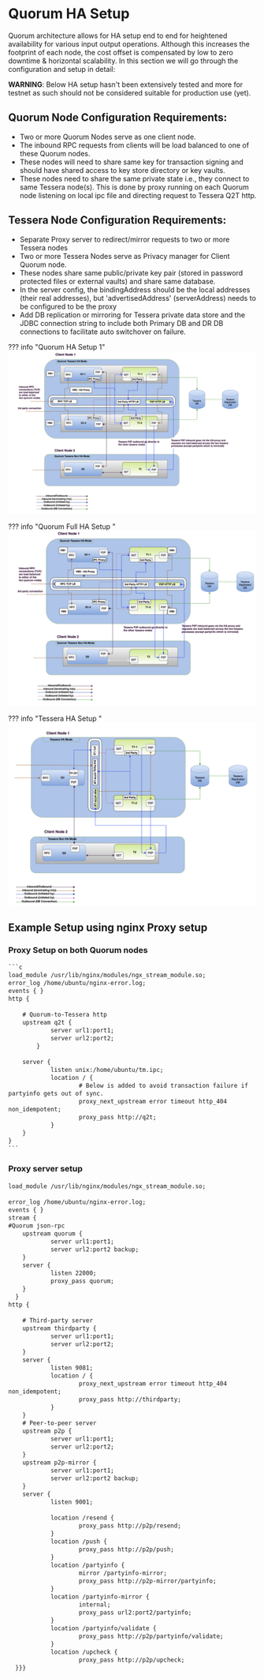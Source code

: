 # Quorum HA Setup

Quorum architecture allows for HA setup end to end for heightened availability for various input output operations. Although this increases the footprint of each node, the cost offset is compensated by low to zero downtime & horizontal scalability. In this section we will go through the configuration and setup in detail:

**WARNING**: Below HA setup hasn't been extensively tested and more for testnet as such should not be considered suitable for production use (yet).

## Quorum Node Configuration Requirements:

- Two or more Quorum Nodes serve as one client node.
- The inbound RPC requests from clients will be load balanced to one of these Quorum nodes.
- These nodes will need to share same key for transaction signing and should have shared access to key store directory or key vaults.
- These nodes need to share the same private state i.e., they connect to same Tessera node(s). This is done by proxy running on each Quorum node listening on local ipc file and directing request to Tessera Q2T http.

## Tessera Node Configuration Requirements:

- Separate Proxy server to redirect/mirror requests to two or more Tessera nodes 
- Two or more Tessera Nodes serve as Privacy manager for Client Quorum node.
- These nodes share same public/private key pair (stored in password protected files or external vaults) and share same database.
- In the server config, the bindingAddress should be the local addresses (their real addresses), but 'advertisedAddress' (serverAddress) needs to be configured to be the proxy
- Add DB replication or mirroring for Tessera private data store and the JDBC connection string to include both Primary DB and DR DB connections to facilitate auto switchover on failure.


??? info "Quorum HA Setup 1"
    ![Quorum Tessera HA Mode](QT_HA_1.png)

??? info "Quorum Full HA Setup "
    ![Quorum Tessera Full HA Mode](QT_HA_2.png)

??? info "Tessera HA Setup "
    ![Tessera HA Mode](Tessera_HA.png)
  

## Example Setup using nginx Proxy setup

### Proxy Setup on both Quorum nodes
    ```c
    load_module /usr/lib/nginx/modules/ngx_stream_module.so;
    error_log /home/ubuntu/nginx-error.log;
    events { }
    http {

        # Quorum-to-Tessera http
        upstream q2t {
                server url1:port1;
                server url2:port2;
            }

        server {
                listen unix:/home/ubuntu/tm.ipc;
                location / {
                        # Below is added to avoid transaction failure if partyinfo gets out of sync.
                        proxy_next_upstream error timeout http_404 non_idempotent; 
                        proxy_pass http://q2t;
                }
        }
    }
    ```
 

### Proxy server setup

 
    load_module /usr/lib/nginx/modules/ngx_stream_module.so;

    error_log /home/ubuntu/nginx-error.log;
    events { }
    stream {
    #Quorum json-rpc
        upstream quorum {
                server url1:port1;
                server url2:port2 backup;
        }
        server {
                listen 22000;
                proxy_pass quorum;
        }
      }
    http {

        # Third-party server
        upstream thirdparty {
                server url1:port1;
                server url2:port2;
        }
        server {
                listen 9081;
                location / {
                        proxy_next_upstream error timeout http_404 non_idempotent;
                        proxy_pass http://thirdparty;
                }
        }
        # Peer-to-peer server
        upstream p2p {
                server url1:port1;
                server url2:port2;
        }
        upstream p2p-mirror {
                server url1:port1;
                server url2:port2 backup;
        }
        server {
                listen 9001;

                location /resend {
                        proxy_pass http://p2p/resend;
                }
                location /push {
                        proxy_pass http://p2p/push;
                }
                location /partyinfo {
                        mirror /partyinfo-mirror;
                        proxy_pass http://p2p-mirror/partyinfo;
                }
                location /partyinfo-mirror {
                        internal;
                        proxy_pass url2:port2/partyinfo;
                }
                location /partyinfo/validate {
                        proxy_pass http://p2p/partyinfo/validate;
                }
                location /upcheck {
                        proxy_pass http://p2p/upcheck;
      }}}




